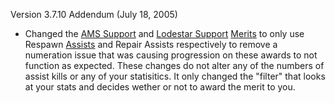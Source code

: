 Version 3.7.10 Addendum (July 18, 2005)

- Changed the [AMS Support](../merits/AMS_Support.md) and [Lodestar
  Support](../merits/Lodestar_Support.md)
  [Merits](../merits/Merit_Commendations.md) to only use Respawn
  [Assists](../terminology/Assist.md) and Repair Assists respectively to
  remove a numeration issue that was causing progression on these
  awards to not function as expected. These changes do not alter any
  of the numbers of assist kills or any of your statisitics. It only
  changed the "filter" that looks at your stats and decides wether or
  not to award the merit to you.

<!--[Category:Patches](../Category:Patches.md)-->
